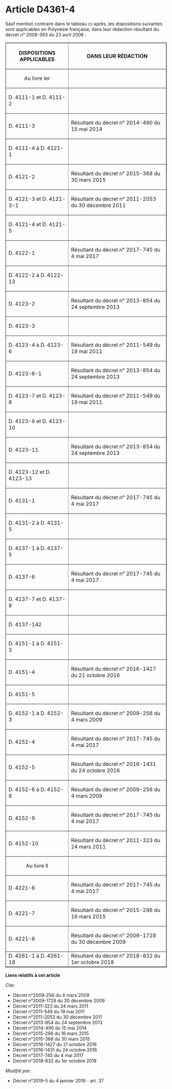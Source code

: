 # Article D4361-4

Sauf mention contraire dans le tableau ci-après, les dispositions suivantes sont applicables en Polynésie française, dans
leur rédaction résultant du décret n° 2008-393 du 23 avril 2008 :

<table border="1">
  <tbody>
    <tr>
      <th>

DISPOSITIONS APPLICABLES</th>
      <th>

DANS LEUR RÉDACTION</th>
    </tr>
    <tr>
      <td align="center">

Au livre Ier</td>
      <td align="left">
    </td></tr>
    <tr>
      <td align="left">

D. 4111-1 et D. 4111-2</td>
      <td align="left">
    </td></tr>
    <tr>
      <td align="left">

D. 4111-3</td>
      <td align="left">

Résultant du  décret n° 2014-490 du 15 mai 2014 </td>
    </tr>
    <tr>
      <td align="left">

D. 4111-4 à D. 4121-1</td>
      <td align="left">
    </td></tr>
    <tr>
      <td align="left">

D. 4121-2</td>
      <td align="left">

Résultant du  décret n° 2015-368 du 30 mars 2015 </td>
    </tr>
    <tr>
      <td align="left">

D. 4121-3 et D. 4121-3-1</td>
      <td align="left">

Résultant du  décret n° 2011-2053 du 30 décembre 2011 </td>
    </tr>
    <tr>
      <td align="left">

D. 4121-4 et D. 4121-5</td>
      <td align="left">
    </td></tr>
    <tr>
      <td align="left">

D. 4122-1</td>
      <td align="left">

Résultant du  décret n° 2017-745 du 4 mai 2017 </td>
    </tr>
    <tr>
      <td align="left">

D. 4122-2 à D. 4122-13</td>
      <td align="left">
    </td></tr>
    <tr>
      <td align="left">

D. 4123-2</td>
      <td align="left">

Résultant du  décret n° 2013-854 du 24 septembre 2013 </td>
    </tr>
    <tr>
      <td align="left">

D. 4123-3</td>
      <td align="left">
    </td></tr>
    <tr>
      <td align="left">

D. 4123-4 à D. 4123-6</td>
      <td align="left">

Résultant du  décret n° 2011-549 du 19 mai 2011 </td>
    </tr>
    <tr>
      <td align="left">

D. 4123-6-1</td>
      <td align="left">

Résultant du  décret n° 2013-854 du 24 septembre 2013 </td>
    </tr>
    <tr>
      <td align="left">

D. 4123-7 et D. 4123-8</td>
      <td align="left">

Résultant du  décret n° 2011-549 du 19 mai 2011 </td>
    </tr>
    <tr>
      <td align="left">

D. 4123-9 et D. 4123-10</td>
      <td align="left">
    </td></tr>
    <tr>
      <td align="left">

D. 4123-11</td>
      <td align="left">

Résultant du  décret n° 2013-854 du 24 septembre 2013 </td>
    </tr>
    <tr>
      <td align="left">

D. 4123-12 et D. 4123-13</td>
      <td align="left">
    </td></tr>
    <tr>
      <td align="left">

D. 4131-1</td>
      <td align="left">

Résultant du  décret n° 2017-745 du 4 mai 2017 </td>
    </tr>
    <tr>
      <td align="left">

D. 4131-2 à D. 4131-5</td>
      <td align="left">
    </td></tr>
    <tr>
      <td align="left">

D. 4137-1 à D. 4137-5</td>
      <td align="left">
    </td></tr>
    <tr>
      <td align="left">

D. 4137-6</td>
      <td align="left">

Résultant du  décret n° 2017-745 du 4 mai 2017 </td>
    </tr>
    <tr>
      <td align="left">

D. 4137-7 et D. 4137-8</td>
      <td align="left">
    </td></tr>
    <tr>
      <td align="left">

D. 4137-142</td>
      <td align="left">
    </td></tr>
    <tr>
      <td align="left">

D. 4151-1 à D. 4151-3</td>
      <td align="left">
    </td></tr>
    <tr>
      <td align="left">

D. 4151-4</td>
      <td align="left">

Résultant du  décret n° 2016-1427 du 21 octobre 2016 </td>
    </tr>
    <tr>
      <td align="left">

D. 4151-5</td>
      <td align="left">
    </td></tr>
    <tr>
      <td align="left">

D. 4152-1 à D. 4152-3</td>
      <td align="left">

Résultant du  décret n° 2009-256 du 4 mars 2009 </td>
    </tr>
    <tr>
      <td align="left">

D. 4152-4</td>
      <td align="left">

Résultant du  décret n° 2017-745 du 4 mai 2017 </td>
    </tr>
    <tr>
      <td align="left">

D. 4152-5</td>
      <td align="left">

Résultant du  décret n° 2016-1431 du 24 octobre 2016 </td>
    </tr>
    <tr>
      <td align="left">

D. 4152-6 à D. 4152-8</td>
      <td align="left">

Résultant du  décret n° 2009-256 du 4 mars 2009 </td>
    </tr>
    <tr>
      <td align="left">

D. 4152-9</td>
      <td align="left">

Résultant du  décret n° 2017-745 du 4 mai 2017 </td>
    </tr>
    <tr>
      <td align="left">

D. 4152-10</td>
      <td align="left">

Résultant du  décret n° 2011-323 du 24 mars 2011 </td>
    </tr>
    <tr>
      <td align="center">

Au livre II</td>
      <td align="left">
    </td></tr>
    <tr>
      <td align="left">

D. 4221-6</td>
      <td align="left">

Résultant du  décret n° 2017-745 du 4 mai 2017 </td>
    </tr>
    <tr>
      <td align="left">

D. 4221-7</td>
      <td align="left">

Résultant du  décret n° 2015-296 du 16 mars 2015 </td>
    </tr>
    <tr>
      <td align="left">

D. 4221-8</td>
      <td align="left">

Résultant du  décret n° 2009-1728 du 30 décembre 2009 </td>
    </tr>
    <tr>
      <td align="left">D. 4261-1 à D. 4261-18</td>
      <td align="left">Résultant du  décret n° 2018-832 du 1er octobre 2018 </td>
    </tr>
  </tbody>
</table>

**Liens relatifs à cet article**

_Cite_:

  - Décret n°2009-256 du 4 mars 2009
  - Décret n°2009-1728 du 30 décembre 2009
  - Décret n°2011-323 du 24 mars 2011
  - Décret n°2011-549 du 19 mai 2011
  - Décret n°2011-2053 du 30 décembre 2011
  - Décret n°2013-854 du 24 septembre 2013
  - Décret n°2014-490 du 15 mai 2014
  - Décret n°2015-296 du 16 mars 2015
  - Décret n°2015-368 du 30 mars 2015
  - Décret n°2016-1427 du 21 octobre 2016
  - Décret n°2016-1431 du 24 octobre 2016
  - Décret n°2017-745 du 4 mai 2017
  - Décret n°2018-832 du 1er octobre 2018

_Modifié par_:

  - Décret n°2019-5 du 4 janvier 2019 - art. 37
